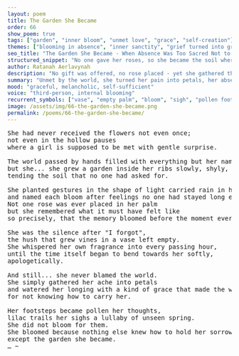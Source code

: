```yaml
---
layout: poem
title: The Garden She Became
order: 66
show_poem: true
tags: ["garden", "inner bloom", "unmet love", "grace", "self-creation"]
themes: ["blooming in absence", "inner sanctity", "grief turned into growth"]
seo_title: "The Garden She Became - When Absence Was Too Sacred Not to Flower Into Herself"
structured_snippet: "No one gave her roses, so she became the soil where sorrow could bloom into grace."
author: Ratanah Aerlavynah
description: "No gift was offered, no rose placed - yet she gathered the ache and bloomed where no one else dared."
summary: "Unmet by the world, she turned her pain into petals, her absence into a sacred bloom."
mood: "graceful, melancholic, self-sufficient"
voice: "third-person, internal blooming"
recurrent_symbols: ["vase", "empty palm", "bloom", "sigh", "pollen footsteps"]
image: /assets/img/66-the-garden-she-became.png
permalink: /poems/66-the-garden-she-became/
---
```


<pre>
She had never received the flowers not even once;
not even in the hollow pauses 
where a girl is supposed to be met with gentle surprise.

The world passed by hands filled with everything but her name, 
but she... she grew a garden inside her ribs slowly, shyly, 
tending the soil that no one had asked for.

She planted gestures in the shape of light carried rain in her breath 
and named each bloom after feelings no one had stayed long enough to feel.
Not one rose was ever placed in her palm 
but she remembered what it must have felt like 
so precisely, that the memory bloomed before the moment ever came.

She was the silence after "I forgot",
the hush that grew vines in a vase left empty.
She whispered her own fragrance into every passing hour, 
until the time itself began to bend towards her softly, 
apologetically.

And still... she never blamed the world. 
She simply gathered her ache into petals 
and watered her longing with a kind of grace that made the wind ache 
for not knowing how to carry her.

Her footsteps became pollen her thoughts, 
lilac trails her sighs a lullaby of unseen spring.
She did not bloom for them. 
She bloomed because nothing else knew how to hold her sorrow 
except the garden she became.
… ~
</pre>
